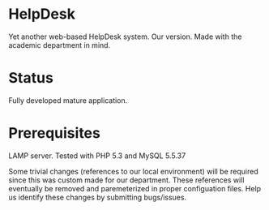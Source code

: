 # HelpDesk
Yet another web-based HelpDesk system. Our version. Made with the academic department in mind.

# Status
Fully developed mature application. 

# Prerequisites
LAMP server. Tested with PHP 5.3 and MySQL 5.5.37

Some trivial changes (references to our local environment) will be required since this was 
custom made for our department. These references will eventually be removed and paremeterized
in proper configuation files. Help us identify these changes by submitting bugs/issues.

 
